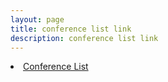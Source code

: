 ```yaml
---
layout: page
title: conference list link
description: conference list link
---
```

  <li><a href="https://docs.google.com/spreadsheets/d/1MNeXLKiwQA4MK3cZ3Hr1WWXZTReh3rKQU_yfTKnu-hg/edit?usp=sharing">Conference List</a></li>
